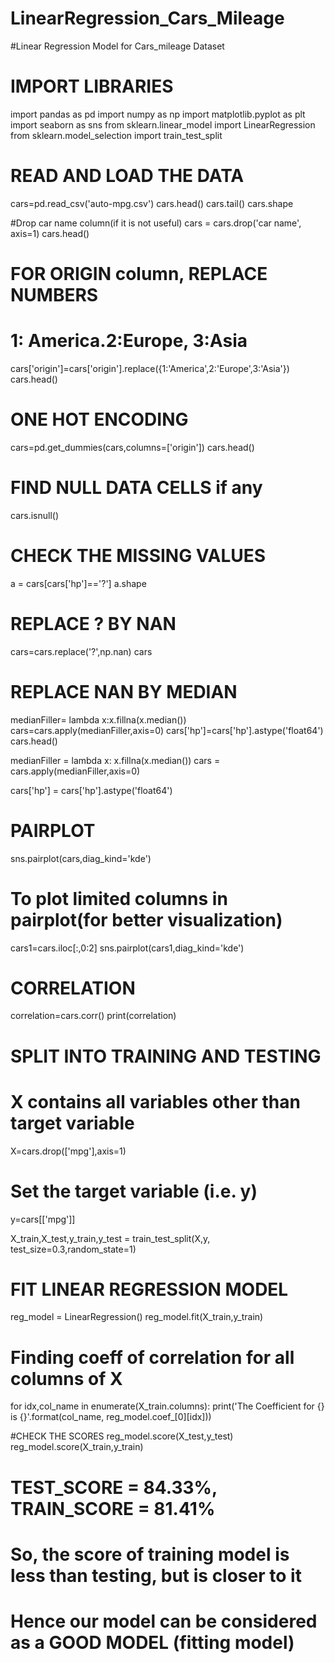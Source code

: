 # LinearRegression_Cars_Mileage
#Linear Regression Model for Cars_mileage Dataset

# IMPORT LIBRARIES
import pandas as pd
import numpy as np
import matplotlib.pyplot as plt
import seaborn as sns
from sklearn.linear_model import LinearRegression
from sklearn.model_selection import train_test_split

# READ AND LOAD THE DATA
cars=pd.read_csv('auto-mpg.csv')
cars.head()
cars.tail()
cars.shape

#Drop car name column(if it is not useful)
cars = cars.drop('car name', axis=1)
cars.head()

# FOR ORIGIN column, REPLACE NUMBERS
# 1: America.2:Europe, 3:Asia
cars['origin']=cars['origin'].replace({1:'America',2:'Europe',3:'Asia'})
cars.head()

# ONE HOT ENCODING
cars=pd.get_dummies(cars,columns=['origin'])
cars.head()

# FIND NULL DATA CELLS if any
cars.isnull()

# CHECK THE MISSING VALUES
a = cars[cars['hp']=='?']
a.shape

# REPLACE ? BY NAN
cars=cars.replace('?',np.nan)
cars

# REPLACE NAN BY MEDIAN
medianFiller= lambda x:x.fillna(x.median())
cars=cars.apply(medianFiller,axis=0)
cars['hp']=cars['hp'].astype('float64')
cars.head()

medianFiller = lambda x: x.fillna(x.median())
cars = cars.apply(medianFiller,axis=0)

cars['hp'] = cars['hp'].astype('float64')

# PAIRPLOT
sns.pairplot(cars,diag_kind='kde')
# To plot limited columns in pairplot(for better visualization)
cars1=cars.iloc[:,0:2]
sns.pairplot(cars1,diag_kind='kde')

# CORRELATION
correlation=cars.corr()
print(correlation)

# SPLIT INTO TRAINING AND TESTING

# X contains all variables other than target variable
X=cars.drop(['mpg'],axis=1)  
# Set the target variable (i.e. y)
y=cars[['mpg']]

X_train,X_test,y_train,y_test = train_test_split(X,y, test_size=0.3,random_state=1)

# FIT LINEAR REGRESSION MODEL
reg_model = LinearRegression()
reg_model.fit(X_train,y_train)

# Finding coeff of correlation for all columns of X
for idx,col_name in enumerate(X_train.columns):
    print('The Coefficient for {} is {}'.format(col_name, reg_model.coef_[0][idx]))

#CHECK THE SCORES
reg_model.score(X_test,y_test)
reg_model.score(X_train,y_train)

# TEST_SCORE = 84.33%, TRAIN_SCORE = 81.41%
# So, the score of training model is less than testing, but is closer to it
# Hence our model can be considered as a GOOD MODEL (fitting model)
